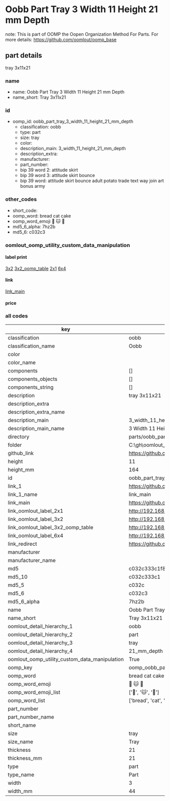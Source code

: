 # Oobb Part Tray 3 Width 11 Height 21 mm Depth  

note: This is part of OOMP the Oopen Organization Method For Parts. For more details: https://github.com/oomlout/oomp_base

##  part details
  



tray 3x11x21



### name
* name: Oobb Part Tray 3 Width 11 Height 21 mm Depth
* name_short: Tray 3x11x21 
### id
* oomp_id: oobb_part_tray_3_width_11_height_21_mm_depth
  * classification: oobb
  * type: part
  * size: tray
  * color: 
  * description_main: 3_width_11_height_21_mm_depth
  * description_extra: 
  * manufacturer: 
  * part_number: 
  * bip 39 word 2: attitude skirt
  * bip 39 word 3: attitude skirt bounce
  * bip 39 word: attitude skirt bounce adult potato trade text way join art bonus army

### other_codes
* short_code: 
* oomp_word: bread cat cake
* oomp_word_emoji :bread: :cat: :cake:
* md5_6_alpha: 7hz2b
* md5_6: c032c3






### oomlout_oomp_utility_custom_data_manipulation
#### label print
[3x2](http://192.168.1.245:1112/?label=oomp%207hz2b)
[3x2_oomp_table](http://192.168.1.108:1112/?label=oomp%207hz2b)
[2x1](http://192.168.1.242:1112/?label=oomp%207hz2b)
[6x4](http://192.168.1.55:1112/?label=oomp%207hz2b)    

#### link

[link_main](https://github.com/oomlout/oomlout_oobb_version_4_generated_parts/tree/main/navigation_oomp/oobb/part/tray/3_width_11_height_21_mm_depth/part)                              

#### price







### all codes 
| key | value |  
| --- | --- |  
| classification | oobb |  
| classification_name | Oobb |  
| color |  |  
| color_name |  |  
| components | [] |  
| components_objects | [] |  
| components_string | [] |  
| description | tray 3x11x21 |  
| description_extra |  |  
| description_extra_name |  |  
| description_main | 3_width_11_height_21_mm_depth |  
| description_main_name | 3 Width 11 Height 21 mm Depth |  
| directory | parts/oobb_part_tray_3_width_11_height_21_mm_depth |  
| folder | C:\gh\oomlout_oobb_version_4_generated_parts\parts\oobb_part_tray_3_width_11_height_21_mm_depth |  
| github_link | https://github.com/oomlout/oomlout_oomp_part_src/tree/main/parts/oobb_part_tray_3_width_11_height_21_mm_depth |  
| height | 11 |  
| height_mm | 164 |  
| id | oobb_part_tray_3_width_11_height_21_mm_depth |  
| link_1 | https://github.com/oomlout/oomlout_oobb_version_4_generated_parts/tree/main/navigation_oomp/oobb/part/tray/3_width_11_height_21_mm_depth/part |  
| link_1_name | link_main |  
| link_main | https://github.com/oomlout/oomlout_oobb_version_4_generated_parts/tree/main/navigation_oomp/oobb/part/tray/3_width_11_height_21_mm_depth/part |  
| link_oomlout_label_2x1 | http://192.168.1.242:1112/?label=oomp%207hz2b |  
| link_oomlout_label_3x2 | http://192.168.1.245:1112/?label=oomp%207hz2b |  
| link_oomlout_label_3x2_oomp_table | http://192.168.1.108:1112/?label=oomp%207hz2b |  
| link_oomlout_label_6x4 | http://192.168.1.55:1112/?label=oomp%207hz2b |  
| link_redirect | https://github.com/oomlout/oomlout_oobb_version_4_generated_parts/tree/main/parts/oobb_tray_03_11_21 |  
| manufacturer |  |  
| manufacturer_name |  |  
| md5 | c032c333c1f81bf79ad4603c34f2a875 |  
| md5_10 | c032c333c1 |  
| md5_5 | c032c |  
| md5_6 | c032c3 |  
| md5_6_alpha | 7hz2b |  
| name | Oobb Part Tray 3 Width 11 Height 21 mm Depth |  
| name_short | Tray 3x11x21  |  
| oomlout_detail_hierarchy_1 | oobb |  
| oomlout_detail_hierarchy_2 | part |  
| oomlout_detail_hierarchy_3 | tray |  
| oomlout_detail_hierarchy_4 | 21_mm_depth |  
| oomlout_oomp_utility_custom_data_manipulation | True |  
| oomp_key | oomp_oobb_part_tray_3_width_11_height_21_mm_depth |  
| oomp_word | bread cat cake |  
| oomp_word_emoji | :bread: :cat: :cake: |  
| oomp_word_emoji_list | [':bread:', ':cat:', ':cake:'] |  
| oomp_word_list | ['bread', 'cat', 'cake'] |  
| part_number |  |  
| part_number_name |  |  
| short_name |  |  
| size | tray |  
| size_name | Tray |  
| thickness | 21 |  
| thickness_mm | 21 |  
| type | part |  
| type_name | Part |  
| width | 3 |  
| width_mm | 44 |  
